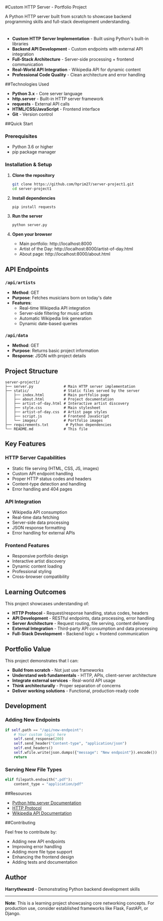 #Custom HTTP Server - Portfolio Project

A Python HTTP server built from scratch to showcase backend programming skills and full-stack development understanding.

#

- **Custom HTTP Server Implementation** - Built using Python's built-in libraries
- **Backend API Development** - Custom endpoints with external API integration
- **Full-Stack Architecture** - Server-side processing + frontend communication
- **Real-World API Integration** - Wikipedia API for dynamic content
- **Professional Code Quality** - Clean architecture and error handling

##Technologies Used

- **Python 3.x** - Core server language
- **http.server** - Built-in HTTP server framework
- **requests** - External API calls
- **HTML/CSS/JavaScript** - Frontend interface
- **Git** - Version control

##Quick Start

### Prerequisites
- Python 3.6 or higher
- pip package manager

### Installation & Setup

1. **Clone the repository**
   ```bash
   git clone https://github.com/hprim27/server-project1.git
   cd server-project1
   ```

2. **Install dependencies**
   ```bash
   pip install requests
   ```

3. **Run the server**
   ```bash
   python server.py
   ```

4. **Open your browser**
   - Main portfolio: http://localhost:8000
   - Artist of the Day: http://localhost:8000/artist-of-day.html
   - About page: http://localhost:8000/about.html

## API Endpoints

### `/api/artists`
- **Method**: GET
- **Purpose**: Fetches musicians born on today's date
- **Features**: 
  - Real-time Wikipedia API integration
  - Server-side filtering for music artists
  - Automatic Wikipedia link generation
  - Dynamic date-based queries

### `/api/data`
- **Method**: GET
- **Purpose**: Returns basic project information
- **Response**: JSON with project details

## Project Structure

```
server-project1/
├── server.py              # Main HTTP server implementation
├── static/                # Static files served by the server
│   ├── index.html         # Main portfolio page
│   ├── about.html         # Project documentation
│   ├── artist-of-day.html # Interactive artist discovery
│   ├── style.css          # Main stylesheet
│   ├── artist-of-day.css  # Artist page styles
│   ├── script.js          # Frontend JavaScript
│   └── images/            # Portfolio images
├── requirements.txt        # Python dependencies
└── README.md              # This file
```

## Key Features

### **HTTP Server Capabilities**
- Static file serving (HTML, CSS, JS, images)
- Custom API endpoint handling
- Proper HTTP status codes and headers
- Content-type detection and handling
- Error handling and 404 pages

### **API Integration**
- Wikipedia API consumption
- Real-time data fetching
- Server-side data processing
- JSON response formatting
- Error handling for external APIs

### **Frontend Features**
- Responsive portfolio design
- Interactive artist discovery
- Dynamic content loading
- Professional styling
- Cross-browser compatibility

## Learning Outcomes

This project showcases understanding of:

- **HTTP Protocol** - Request/response handling, status codes, headers
- **API Development** - RESTful endpoints, data processing, error handling
- **Server Architecture** - Request routing, file serving, content delivery
- **External Integration** - Third-party API consumption and data processing
- **Full-Stack Development** - Backend logic + frontend communication

## Portfolio Value

This project demonstrates that I can:

- **Build from scratch** - Not just use frameworks
- **Understand web fundamentals** - HTTP, APIs, client-server architecture
- **Integrate external services** - Real-world API usage
- **Think architecturally** - Proper separation of concerns
- **Deliver working solutions** - Functional, production-ready code

## Development

### **Adding New Endpoints**
```python
if self.path == "/api/new-endpoint":
    # Your custom logic here
    self.send_response(200)
    self.send_header("Content-type", "application/json")
    self.end_headers()
    self.wfile.write(json.dumps({"message": "New endpoint"}).encode())
    return
```

### **Serving New File Types**
```python
elif filepath.endswith(".pdf"):
    content_type = "application/pdf"
```

##Resources

- [Python http.server Documentation](https://docs.python.org/3/library/http.server.html)
- [HTTP Protocol](https://developer.mozilla.org/en-US/docs/Web/HTTP)
- [Wikipedia API Documentation](https://api.wikimedia.org/wiki/Main_Page)

##Contributing

Feel free to contribute by:
- Adding new API endpoints
- Improving error handling
- Adding more file type support
- Enhancing the frontend design
- Adding tests and documentation



## Author

**Harrythewzrd** - Demonstrating Python backend development skills

---

**Note**: This is a learning project showcasing core networking concepts. For production use, consider established frameworks like Flask, FastAPI, or Django.
